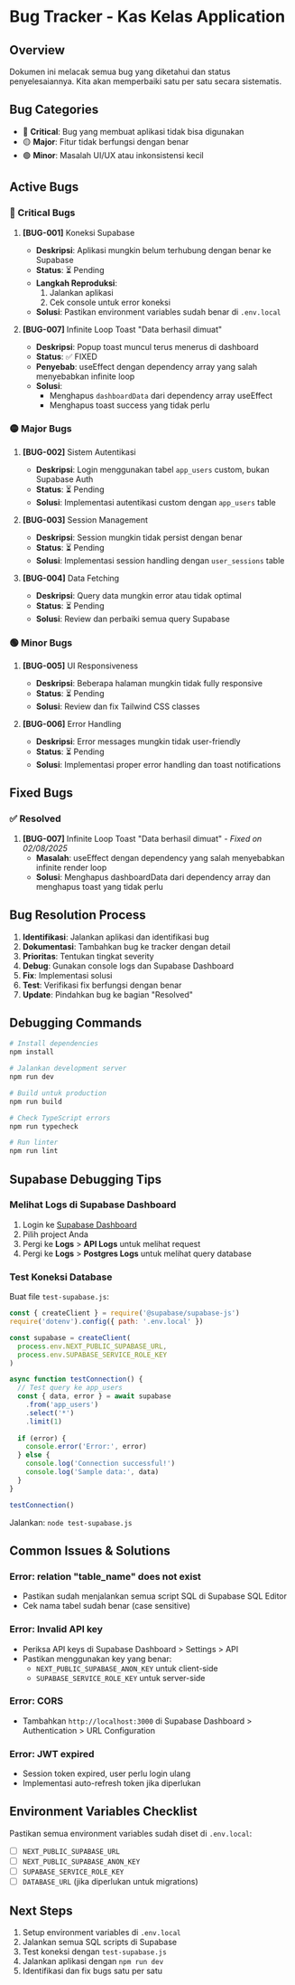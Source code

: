 # Bug Tracker - Kas Kelas Application

## Overview
Dokumen ini melacak semua bug yang diketahui dan status penyelesaiannya. Kita akan memperbaiki satu per satu secara sistematis.

## Bug Categories
- 🔴 **Critical**: Bug yang membuat aplikasi tidak bisa digunakan
- 🟡 **Major**: Fitur tidak berfungsi dengan benar
- 🟢 **Minor**: Masalah UI/UX atau inkonsistensi kecil

## Active Bugs

### 🔴 Critical Bugs
1. **[BUG-001]** Koneksi Supabase
   - **Deskripsi**: Aplikasi mungkin belum terhubung dengan benar ke Supabase
   - **Status**: ⏳ Pending
   - **Langkah Reproduksi**: 
     1. Jalankan aplikasi
     2. Cek console untuk error koneksi
   - **Solusi**: Pastikan environment variables sudah benar di `.env.local`

2. **[BUG-007]** Infinite Loop Toast "Data berhasil dimuat"
   - **Deskripsi**: Popup toast muncul terus menerus di dashboard
   - **Status**: ✅ FIXED
   - **Penyebab**: useEffect dengan dependency array yang salah menyebabkan infinite loop
   - **Solusi**: 
     - Menghapus `dashboardData` dari dependency array useEffect
     - Menghapus toast success yang tidak perlu

### 🟡 Major Bugs
1. **[BUG-002]** Sistem Autentikasi
   - **Deskripsi**: Login menggunakan tabel `app_users` custom, bukan Supabase Auth
   - **Status**: ⏳ Pending
   - **Solusi**: Implementasi autentikasi custom dengan `app_users` table

2. **[BUG-003]** Session Management
   - **Deskripsi**: Session mungkin tidak persist dengan benar
   - **Status**: ⏳ Pending
   - **Solusi**: Implementasi session handling dengan `user_sessions` table

3. **[BUG-004]** Data Fetching
   - **Deskripsi**: Query data mungkin error atau tidak optimal
   - **Status**: ⏳ Pending
   - **Solusi**: Review dan perbaiki semua query Supabase

### 🟢 Minor Bugs
1. **[BUG-005]** UI Responsiveness
   - **Deskripsi**: Beberapa halaman mungkin tidak fully responsive
   - **Status**: ⏳ Pending
   - **Solusi**: Review dan fix Tailwind CSS classes

2. **[BUG-006]** Error Handling
   - **Deskripsi**: Error messages mungkin tidak user-friendly
   - **Status**: ⏳ Pending
   - **Solusi**: Implementasi proper error handling dan toast notifications

## Fixed Bugs

### ✅ Resolved
1. **[BUG-007]** Infinite Loop Toast "Data berhasil dimuat" - *Fixed on 02/08/2025*
   - **Masalah**: useEffect dengan dependency yang salah menyebabkan infinite render loop
   - **Solusi**: Menghapus dashboardData dari dependency array dan menghapus toast yang tidak perlu

## Bug Resolution Process

1. **Identifikasi**: Jalankan aplikasi dan identifikasi bug
2. **Dokumentasi**: Tambahkan bug ke tracker dengan detail
3. **Prioritas**: Tentukan tingkat severity
4. **Debug**: Gunakan console logs dan Supabase Dashboard
5. **Fix**: Implementasi solusi
6. **Test**: Verifikasi fix berfungsi dengan benar
7. **Update**: Pindahkan bug ke bagian "Resolved"

## Debugging Commands

```bash
# Install dependencies
npm install

# Jalankan development server
npm run dev

# Build untuk production
npm run build

# Check TypeScript errors
npm run typecheck

# Run linter
npm run lint
```

## Supabase Debugging Tips

### Melihat Logs di Supabase Dashboard
1. Login ke [Supabase Dashboard](https://app.supabase.com)
2. Pilih project Anda
3. Pergi ke **Logs** > **API Logs** untuk melihat request
4. Pergi ke **Logs** > **Postgres Logs** untuk melihat query database

### Test Koneksi Database
Buat file `test-supabase.js`:
```javascript
const { createClient } = require('@supabase/supabase-js')
require('dotenv').config({ path: '.env.local' })

const supabase = createClient(
  process.env.NEXT_PUBLIC_SUPABASE_URL,
  process.env.SUPABASE_SERVICE_ROLE_KEY
)

async function testConnection() {
  // Test query ke app_users
  const { data, error } = await supabase
    .from('app_users')
    .select('*')
    .limit(1)
  
  if (error) {
    console.error('Error:', error)
  } else {
    console.log('Connection successful!')
    console.log('Sample data:', data)
  }
}

testConnection()
```

Jalankan: `node test-supabase.js`

## Common Issues & Solutions

### Error: relation "table_name" does not exist
- Pastikan sudah menjalankan semua script SQL di Supabase SQL Editor
- Cek nama tabel sudah benar (case sensitive)

### Error: Invalid API key
- Periksa API keys di Supabase Dashboard > Settings > API
- Pastikan menggunakan key yang benar:
  - `NEXT_PUBLIC_SUPABASE_ANON_KEY` untuk client-side
  - `SUPABASE_SERVICE_ROLE_KEY` untuk server-side

### Error: CORS
- Tambahkan `http://localhost:3000` di Supabase Dashboard > Authentication > URL Configuration

### Error: JWT expired
- Session token expired, user perlu login ulang
- Implementasi auto-refresh token jika diperlukan

## Environment Variables Checklist
Pastikan semua environment variables sudah diset di `.env.local`:
- [ ] `NEXT_PUBLIC_SUPABASE_URL`
- [ ] `NEXT_PUBLIC_SUPABASE_ANON_KEY`
- [ ] `SUPABASE_SERVICE_ROLE_KEY`
- [ ] `DATABASE_URL` (jika diperlukan untuk migrations)

## Next Steps
1. Setup environment variables di `.env.local`
2. Jalankan semua SQL scripts di Supabase
3. Test koneksi dengan `test-supabase.js`
4. Jalankan aplikasi dengan `npm run dev`
5. Identifikasi dan fix bugs satu per satu
